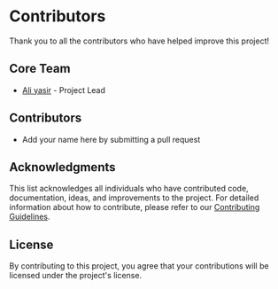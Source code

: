 # Contributors

Thank you to all the contributors who have helped improve this project!

## Core Team

- [Ali yasir](https://github.com/goataso) - Project Lead

## Contributors

- Add your name here by submitting a pull request

## Acknowledgments

This list acknowledges all individuals who have contributed code, documentation, ideas, and improvements to the project. For detailed information about how to contribute, please refer to our [Contributing Guidelines](CONTRIBUTING.md).

## License

By contributing to this project, you agree that your contributions will be licensed under the project's license.